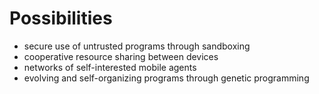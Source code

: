 # Possibilities

- secure use of untrusted programs through sandboxing
- cooperative resource sharing between devices
- networks of self-interested mobile agents
- evolving and self-organizing programs through genetic programming
